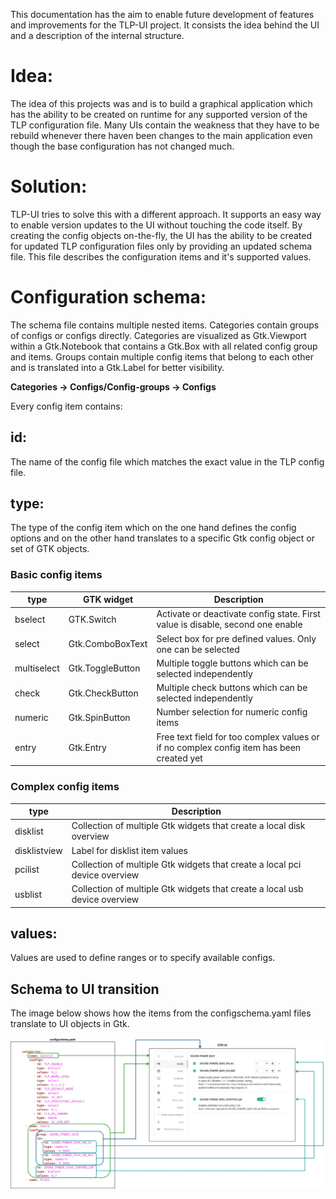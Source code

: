 This documentation has the aim to enable future development of features and improvements for the TLP-UI project.
It consists the idea behind the UI and a description of the internal structure.

# Idea:

The idea of this projects was and is to build a graphical application which has the ability to be created on runtime for
any supported version of the TLP configuration file. Many UIs contain the weakness that they have to be rebuild 
whenever there haven been changes to the main application even though the base configuration has not changed much.

# Solution:

TLP-UI tries to solve this with a different approach. It supports an easy way to enable version updates to the UI
without touching the code itself. By creating the config objects on-the-fly, the UI has the ability to be created
for updated TLP configuration files only by providing an updated schema file. This file describes the configuration
items and it's supported values.

# Configuration schema:

The schema file contains multiple nested items. Categories contain groups of configs or configs directly. Categories are
visualized as Gtk.Viewport within a Gtk.Notebook that contains a Gtk.Box with all related config group and items.
Groups contain multiple config items that belong to each other and is translated into a Gtk.Label for better visibility.

**Categories -> Configs/Config-groups -> Configs**

Every config item contains:

## id:

The name of the config file which matches the exact value in the TLP config file.

## type:

The type of the config item which on the one hand defines the config options and on the other hand translates
to a specific Gtk config object or set of GTK objects.

### Basic config items

| type | GTK widget | Description                               |
|--|------------|-------------------------------------------|
| bselect | GTK.Switch | Activate or deactivate config state. First value is disable, second one enable |
| select | Gtk.ComboBoxText | Select box for pre defined values. Only one can be selected |
| multiselect | Gtk.ToggleButton | Multiple toggle buttons which can be selected independently |
| check | Gtk.CheckButton | Multiple check buttons which can be selected independently |
| numeric | Gtk.SpinButton | Number selection for numeric config items |
| entry | Gtk.Entry  | Free text field for too complex values or if no complex config item has been created yet |

### Complex config items

| type | Description                    |
|--|--------------------------------|
| disklist | Collection of multiple Gtk widgets that create a local disk overview |
| disklistview | Label for disklist item values |
| pcilist | Collection of multiple Gtk widgets that create a local pci device overview |
| usblist | Collection of multiple Gtk widgets that create a local usb device overview |

## values:

Values are used to define ranges or to specify available configs.

## Schema to UI transition

The image below shows how the items from the configschema.yaml files translate to UI objects in Gtk.

![schema-to-ui](schema_to_ui.jpg "Schema to UI")

